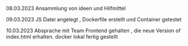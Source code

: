 08.03.2023
    Ansammlung von ideen und Hilfmittel 

09.03.2023
    JS Datei angelegt , Dockerfile erstellt und Container getestet 
    
10.03.2023
    Absprache mit Team Frontend gehalten , die neue Version of index.html erhalten. docker lokal fertig gestellt
    
